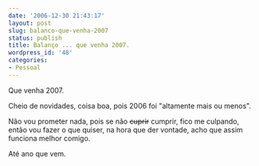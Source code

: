 ```yaml
---
date: '2006-12-30 21:43:17'
layout: post
slug: balanco-que-venha-2007
status: publish
title: Balanço ... que venha 2007.
wordpress_id: '48'
categories:
- Pessoal
---
```


Que venha 2007.

Cheio de novidades, coisa boa, pois 2006 foi "altamente mais ou menos".

Não vou prometer nada, pois se não <strike>cuprir</strike> cumprir, fico me culpando, então vou fazer o que quiser, na hora que der vontade, acho que assim funciona melhor comigo.

Até ano que vem.
